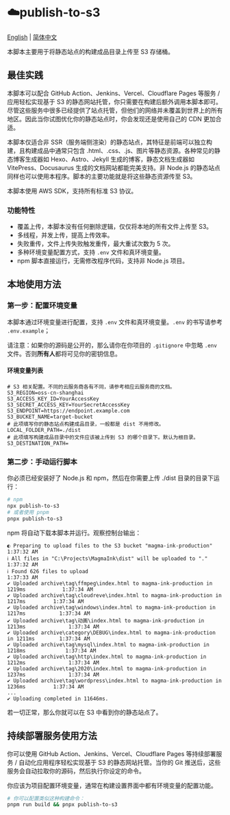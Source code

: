 # ☁️publish-to-s3

[English](./README.md) | [简体中文](./README-zh-CN.md)

本脚本主要用于将静态站点的构建成品目录上传至 S3 存储桶。

## 最佳实践

本脚本可以配合 GitHub Action、Jenkins、Vercel、Cloudflare Pages 等服务 / 应用轻松实现基于 S3 的静态网站托管，你只需要在构建后额外调用本脚本即可。尽管这些服务中很多已经提供了站点托管，但他们的网络并未覆盖到世界上的所有地区。因此当你试图优化你的静态站点时，你会发现还是使用自己的 CDN 更加合适。

本脚本仅适合非 SSR（服务端侧渲染）的静态站点，其特征是前端可以独立构建，且构建成品中通常只包含 .html、.css、.js、图片等静态资源。各种常见的静态博客生成器如 Hexo、Astro、Jekyll 生成的博客，静态文档生成器如 VitePress、Docusaurus 生成的文档网站都能完美支持。非 Node.js 的静态站点同样也可以使用本程序。脚本的主要功能就是将这些静态资源传至 S3。

本脚本使用 AWS SDK，支持所有标准 S3 协议。

### 功能特性

- 覆盖上传，本脚本没有任何删除逻辑，仅仅将本地的所有文件上传至 S3。
- 多线程，并发上传，提高上传效率。
- 失败重传，文件上传失败触发重传，最大重试次数为 5 次。
- 多种环境变量配置方式，支持 `.env` 文件和真环境变量。
- npm 脚本直接运行，无需修改程序代码，支持非 Node.js 项目。

## 本地使用方法

### 第一步：配置环境变量

本脚本通过环境变量进行配置，支持 `.env` 文件和真环境变量。`.env` 的书写请参考 `.env.example`；

请注意：如果你的源码是公开的，那么请你在你项目的 `.gitignore` 中忽略 `.env` 文件。否则**所有人**都将可见你的密钥信息。

#### 环境变量列表

```
# S3 相关配置。不同的云服务商各有不同，请参考相应云服务商的文档。
S3_REGION=oss-cn-shanghai
S3_ACCESS_KEY_ID=YourAccessKey
S3_SECRET_ACCESS_KEY=YourSecretAccessKey
S3_ENDPOINT=https://endpoint.example.com
S3_BUCKET_NAME=target-bucket
# 此项填写你的静态站点构建成品目录，一般都是 dist 不用修改。
LOCAL_FOLDER_PATH=./dist
# 此项填写构建成品目录中的文件应该被上传到 S3 的哪个目录下。默认为根目录。
S3_DESTINATION_PATH=
```

### 第二步：手动运行脚本

你必须已经安装好了 Node.js 和 npm，然后在你需要上传 ./dist 目录的目录下运行：

```bash
# npm
npx publish-to-s3
# 或者使用 pnpm
pnpx publish-to-s3
```

npm 将自动下载本脚本并运行。观察控制台输出：

```log
◐ Preparing to upload files to the S3 bucket "magma-ink-production"                   1:37:32 AM
ℹ All files in "C:\Projects\MagmaInk\dist" will be uploaded to "."                     1:37:32 AM
ℹ Found 626 files to upload                                                            1:37:33 AM
✔ Uploaded archive\tag\ffmpeg\index.html to magma-ink-production in 1219ms            1:37:34 AM
✔ Uploaded archive\tag\cloudreve\index.html to magma-ink-production in 1217ms         1:37:34 AM
✔ Uploaded archive\tag\windows\index.html to magma-ink-production in 1217ms           1:37:34 AM
✔ Uploaded archive\tag\动画\index.html to magma-ink-production in 1213ms              1:37:34 AM
✔ Uploaded archive\category\DEBUG\index.html to magma-ink-production in 1211ms        1:37:34 AM
✔ Uploaded archive\tag\mysql\index.html to magma-ink-production in 1218ms             1:37:34 AM
✔ Uploaded archive\tag\http\index.html to magma-ink-production in 1212ms              1:37:34 AM
✔ Uploaded archive\tag\2020\index.html to magma-ink-production in 1237ms              1:37:34 AM
✔ Uploaded archive\tag\wordpress\index.html to magma-ink-production in 1236ms         1:37:34 AM
...
✔ Uploading completed in 11646ms.
```

若一切正常，那么你就可以在 S3 中看到你的静态站点了。

## 持续部署服务使用方法

你可以使用 GitHub Action、Jenkins、Vercel、Cloudflare Pages 等持续部署服务 / 自动化应用程序轻松实现基于 S3 的静态网站托管。当你的 Git 推送后，这些服务会自动拉取你的源码，然后执行你设定的命令。

你应该为项目配置环境变量，通常在构建设置界面中都有环境变量的配置功能。

```bash
# 你可以配置类似这种构建命令：
pnpm run build && pnpx publish-to-s3
```
